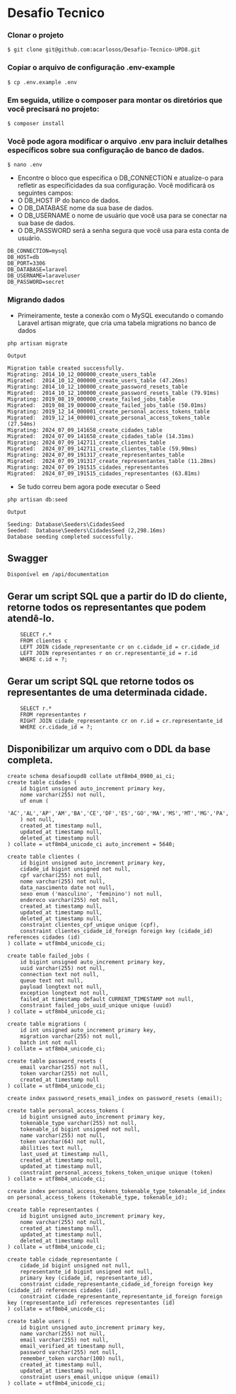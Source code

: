 # Desafio Tecnico

### Clonar o projeto
```
$ git clone git@github.com:acarlosos/Desafio-Tecnico-UPD8.git
```
### Copiar o arquivo de configuração .env-example
```
$ cp .env.example .env
```
### Em seguida, utilize o composer para montar os diretórios que você precisará no projeto:
```
$ composer install
```
### Você pode agora modificar o arquivo .env para incluir detalhes específicos sobre sua configuração de banco de dados.
```
$ nano .env
```
- Encontre o bloco que especifica o DB_CONNECTION e atualize-o para refletir as especificidades da sua configuração. Você modificará os seguintes campos:
- O DB_HOST IP do banco de dados.
- O DB_DATABASE nome da sua base de dados.
- O DB_USERNAME o nome de usuário que você usa para se conectar na sua base de dados.
- O DB_PASSWORD será a senha segura que você usa para esta conta de usuário.

```
DB_CONNECTION=mysql
DB_HOST=db
DB_PORT=3306
DB_DATABASE=laravel
DB_USERNAME=laraveluser
DB_PASSWORD=secret
```
### Migrando dados
- Primeiramente, teste a conexão com o MySQL executando o comando Laravel artisan migrate, que cria uma tabela migrations no banco de dados
```
php artisan migrate
```
```
Output

Migration table created successfully.
Migrating: 2014_10_12_000000_create_users_table
Migrated:  2014_10_12_000000_create_users_table (47.26ms)
Migrating: 2014_10_12_100000_create_password_resets_table
Migrated:  2014_10_12_100000_create_password_resets_table (79.91ms)
Migrating: 2019_08_19_000000_create_failed_jobs_table
Migrated:  2019_08_19_000000_create_failed_jobs_table (50.01ms)
Migrating: 2019_12_14_000001_create_personal_access_tokens_table
Migrated:  2019_12_14_000001_create_personal_access_tokens_table (27.54ms)
Migrating: 2024_07_09_141658_create_cidades_table
Migrated:  2024_07_09_141658_create_cidades_table (14.31ms)
Migrating: 2024_07_09_142711_create_clientes_table
Migrated:  2024_07_09_142711_create_clientes_table (59.90ms)
Migrating: 2024_07_09_191317_create_representantes_table
Migrated:  2024_07_09_191317_create_representantes_table (11.28ms)
Migrating: 2024_07_09_191515_cidades_representantes
Migrated:  2024_07_09_191515_cidades_representantes (63.81ms)
```

- Se tudo correu bem agora pode executar o Seed
```
php artisan db:seed
```
```
Output

Seeding: Database\Seeders\CidadesSeed
Seeded:  Database\Seeders\CidadesSeed (2,298.16ms)
Database seeding completed successfully.
```

## Swagger

```
Disponível em /api/documentation
```

## Gerar um script SQL que a partir do ID do cliente, retorne todos os representantes que podem atendê-lo.
```
    SELECT r.*
    FROM clientes c
    LEFT JOIN cidade_representante cr on c.cidade_id = cr.cidade_id
    LEFT JOIN representantes r on cr.representante_id = r.id
    WHERE c.id = ?;
```

## Gerar um script SQL que retorne todos os representantes de uma determinada cidade.
```
    SELECT r.*
    FROM representantes r
    RIGHT JOIN cidade_representante cr on r.id = cr.representante_id
    WHERE cr.cidade_id = ?;
```

## Disponibilizar um arquivo com o DDL da base completa.
```
create schema desafioupd8 collate utf8mb4_0900_ai_ci;
create table cidades (
    id bigint unsigned auto_increment primary key,
    nome varchar(255) not null,
    uf enum (
        'AC','AL','AP','AM','BA','CE','DF','ES','GO','MA','MS','MT','MG','PA','PB','PR','PE','PI','RJ','RN','RS','RO','RR','SC','SP','SE','TO'
    ) not null,
    created_at timestamp null,
    updated_at timestamp null,
    deleted_at timestamp null
) collate = utf8mb4_unicode_ci auto_increment = 5640;

create table clientes (
    id bigint unsigned auto_increment primary key,
    cidade_id bigint unsigned not null,
    cpf varchar(255) not null,
    nome varchar(255) not null,
    data_nascimento date not null,
    sexo enum ('masculino', 'feminino') not null,
    endereco varchar(255) not null,
    created_at timestamp null,
    updated_at timestamp null,
    deleted_at timestamp null,
    constraint clientes_cpf_unique unique (cpf),
    constraint clientes_cidade_id_foreign foreign key (cidade_id) references cidades (id)
) collate = utf8mb4_unicode_ci;

create table failed_jobs (
    id bigint unsigned auto_increment primary key,
    uuid varchar(255) not null,
    connection text not null,
    queue text not null,
    payload longtext not null,
    exception longtext not null,
    failed_at timestamp default CURRENT_TIMESTAMP not null,
    constraint failed_jobs_uuid_unique unique (uuid)
) collate = utf8mb4_unicode_ci;

create table migrations (
    id int unsigned auto_increment primary key,
    migration varchar(255) not null,
    batch int not null
) collate = utf8mb4_unicode_ci;

create table password_resets (
    email varchar(255) not null,
    token varchar(255) not null,
    created_at timestamp null
) collate = utf8mb4_unicode_ci;

create index password_resets_email_index on password_resets (email);

create table personal_access_tokens (
    id bigint unsigned auto_increment primary key,
    tokenable_type varchar(255) not null,
    tokenable_id bigint unsigned not null,
    name varchar(255) not null,
    token varchar(64) not null,
    abilities text null,
    last_used_at timestamp null,
    created_at timestamp null,
    updated_at timestamp null,
    constraint personal_access_tokens_token_unique unique (token)
) collate = utf8mb4_unicode_ci;

create index personal_access_tokens_tokenable_type_tokenable_id_index on personal_access_tokens (tokenable_type, tokenable_id);

create table representantes (
    id bigint unsigned auto_increment primary key,
    nome varchar(255) not null,
    created_at timestamp null,
    updated_at timestamp null,
    deleted_at timestamp null
) collate = utf8mb4_unicode_ci;

create table cidade_representante (
    cidade_id bigint unsigned not null,
    representante_id bigint unsigned not null,
    primary key (cidade_id, representante_id),
    constraint cidade_representante_cidade_id_foreign foreign key (cidade_id) references cidades (id),
    constraint cidade_representante_representante_id_foreign foreign key (representante_id) references representantes (id)
) collate = utf8mb4_unicode_ci;

create table users (
    id bigint unsigned auto_increment primary key,
    name varchar(255) not null,
    email varchar(255) not null,
    email_verified_at timestamp null,
    password varchar(255) not null,
    remember_token varchar(100) null,
    created_at timestamp null,
    updated_at timestamp null,
    constraint users_email_unique unique (email)
) collate = utf8mb4_unicode_ci;

```